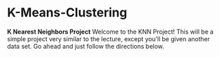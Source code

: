 # K-Means-Clustering
**K Nearest Neighbors Project**
Welcome to the KNN Project! This will be a simple project very similar to the lecture, except you'll be given another data set. Go ahead and just follow the directions below.

